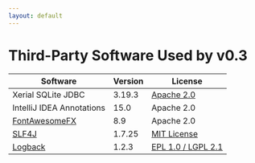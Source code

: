 ```yaml
---
layout: default
---
```


# Third-Party Software Used by v0.3

| Software | Version | License |
|---|---|---|
| Xerial SQLite JDBC | 3.19.3 | [Apache 2.0](http://www.apache.org/licenses/LICENSE-2.0) |
| IntelliJ IDEA Annotations | 15.0 | Apache 2.0 |
| [FontAwesomeFX](https://bitbucket.org/Jerady/fontawesomefx) | 8.9 | Apache 2.0 |
| [SLF4J](https://www.slf4j.org/) | 1.7.25 | [MIT License](https://www.slf4j.org/license.html) |
| [Logback](https://logback.qos.ch/) | 1.2.3 | [EPL 1.0 / LGPL 2.1](https://logback.qos.ch/license.html) |